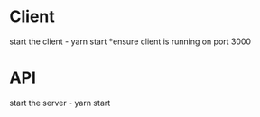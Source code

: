 # Client

start the client - yarn start
\*ensure client is running on port 3000

# API

start the server - yarn start
